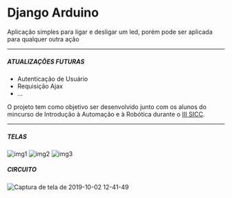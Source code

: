 # Django Arduino

<p>Aplicação simples para ligar e desligar um led, porém pode ser aplicada para qualquer outra ação</p>

<hr>

##### ATUALIZAÇÕES FUTURAS
<ul>
  <li>Autenticação de Usuário</li>
  <li>Requisição Ajax</li>
  <li> ... </li>
</ul>

<p>O projeto tem como objetivo ser desenvolvido junto com os alunos do mincurso de Introdução à Automação e à Robótica durante o <a href="https://doity.com.br/iii-simposio-integrado-de-ciencia-da-computacao">III SICC</a>.</p>

<hr>

##### TELAS

![img1](https://user-images.githubusercontent.com/17034932/66058159-3ac90200-e510-11e9-8096-00c0cd998d69.jpeg)
![img2](https://user-images.githubusercontent.com/17034932/66058160-3b619880-e510-11e9-9283-043098a2dd82.jpeg)
![img3](https://user-images.githubusercontent.com/17034932/66058161-3b619880-e510-11e9-986e-69fc68c6cb95.jpeg)

##### CIRCUITO

![Captura de tela de 2019-10-02 12-41-49](https://user-images.githubusercontent.com/17034932/66059246-1a01ac00-e512-11e9-98fc-a98e72789aab.png)
